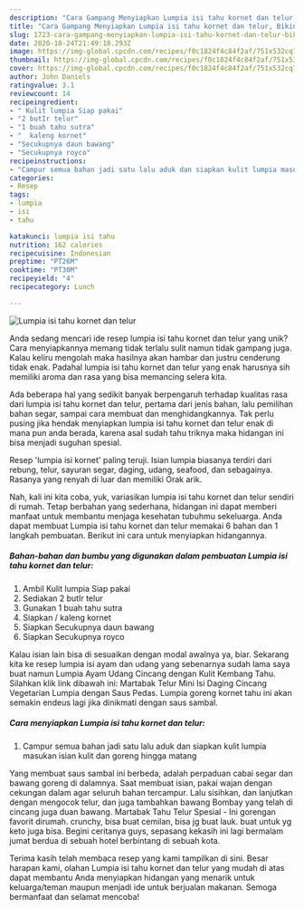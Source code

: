 ```yaml
---
description: "Cara Gampang Menyiapkan Lumpia isi tahu kornet dan telur, Bikin Ngiler"
title: "Cara Gampang Menyiapkan Lumpia isi tahu kornet dan telur, Bikin Ngiler"
slug: 1723-cara-gampang-menyiapkan-lumpia-isi-tahu-kornet-dan-telur-bikin-ngiler
date: 2020-10-24T21:49:18.293Z
image: https://img-global.cpcdn.com/recipes/f0c1824f4c84f2af/751x532cq70/lumpia-isi-tahu-kornet-dan-telur-foto-resep-utama.jpg
thumbnail: https://img-global.cpcdn.com/recipes/f0c1824f4c84f2af/751x532cq70/lumpia-isi-tahu-kornet-dan-telur-foto-resep-utama.jpg
cover: https://img-global.cpcdn.com/recipes/f0c1824f4c84f2af/751x532cq70/lumpia-isi-tahu-kornet-dan-telur-foto-resep-utama.jpg
author: John Daniels
ratingvalue: 3.1
reviewcount: 14
recipeingredient:
- " Kulit lumpia Siap pakai"
- "2 butIr telur"
- "1 buah tahu sutra"
- "  kaleng kornet"
- "Secukupnya daun bawang"
- "Secukupnya royco"
recipeinstructions:
- "Campur semua bahan jadi satu lalu aduk dan siapkan kulit lumpia masukan isian kulit dan goreng hingga matang"
categories:
- Resep
tags:
- lumpia
- isi
- tahu

katakunci: lumpia isi tahu 
nutrition: 162 calories
recipecuisine: Indonesian
preptime: "PT26M"
cooktime: "PT30M"
recipeyield: "4"
recipecategory: Lunch

---
```



![Lumpia isi tahu kornet dan telur](https://img-global.cpcdn.com/recipes/f0c1824f4c84f2af/751x532cq70/lumpia-isi-tahu-kornet-dan-telur-foto-resep-utama.jpg)

Anda sedang mencari ide resep lumpia isi tahu kornet dan telur yang unik? Cara menyiapkannya memang tidak terlalu sulit namun tidak gampang juga. Kalau keliru mengolah maka hasilnya akan hambar dan justru cenderung tidak enak. Padahal lumpia isi tahu kornet dan telur yang enak harusnya sih memiliki aroma dan rasa yang bisa memancing selera kita.

Ada beberapa hal yang sedikit banyak berpengaruh terhadap kualitas rasa dari lumpia isi tahu kornet dan telur, pertama dari jenis bahan, lalu pemilihan bahan segar, sampai cara membuat dan menghidangkannya. Tak perlu pusing jika hendak menyiapkan lumpia isi tahu kornet dan telur enak di mana pun anda berada, karena asal sudah tahu triknya maka hidangan ini bisa menjadi suguhan spesial.

Resep &#39;lumpia isi kornet&#39; paling teruji. Isian lumpia biasanya terdiri dari rebung, telur, sayuran segar, daging, udang, seafood, dan sebagainya. Rasanya yang renyah di luar dan memiliki Orak arik.


Nah, kali ini kita coba, yuk, variasikan lumpia isi tahu kornet dan telur sendiri di rumah. Tetap berbahan yang sederhana, hidangan ini dapat memberi manfaat untuk membantu menjaga kesehatan tubuhmu sekeluarga. Anda dapat membuat Lumpia isi tahu kornet dan telur memakai 6 bahan dan 1 langkah pembuatan. Berikut ini cara untuk menyiapkan hidangannya.

<!--inarticleads1-->

##### Bahan-bahan dan bumbu yang digunakan dalam pembuatan Lumpia isi tahu kornet dan telur:

1. Ambil  Kulit lumpia Siap pakai
1. Sediakan 2 butIr telur
1. Gunakan 1 buah tahu sutra
1. Siapkan  / kaleng kornet
1. Siapkan Secukupnya daun bawang
1. Siapkan Secukupnya royco


Kalau isian lain bisa di sesuaikan dengan modal awalnya ya, biar. Sekarang kita ke resep lumpia isi ayam dan udang yang sebenarnya sudah lama saya buat namun Lumpia Ayam Udang Cincang dengan Kulit Kembang Tahu. Silahkan klik link dibawah ini: Martabak Telur Mini Isi Daging Cincang Vegetarian Lumpia dengan Saus Pedas. Lumpia goreng kornet tahu ini akan semakin endeus lagi jika dinikmati dengan saus sambal. 

<!--inarticleads2-->

##### Cara menyiapkan Lumpia isi tahu kornet dan telur:

1. Campur semua bahan jadi satu lalu aduk dan siapkan kulit lumpia masukan isian kulit dan goreng hingga matang


Yang membuat saus sambal ini berbeda, adalah perpaduan cabai segar dan bawang goreng di dalamnya. Saat membuat isian, pakai wajan dengan cekungan dalam agar seluruh bahan tercampur. Lalu sisihkan, dan lanjutkan dengan mengocok telur, dan juga tambahkan bawang Bombay yang telah di cincang juga duan bawang. Martabak Tahu Telur Spesial - Ini gorengan favorit dirumah. crunchy, bisa buat cemilan, bisa jg buat lauk. buat untuk yg keto juga bisa. Begini ceritanya guys, sepasang kekasih ini lagi bermalam jumat berdua di sebuah hotel berbintang di sebuah kota. 

Terima kasih telah membaca resep yang kami tampilkan di sini. Besar harapan kami, olahan Lumpia isi tahu kornet dan telur yang mudah di atas dapat membantu Anda menyiapkan hidangan yang menarik untuk keluarga/teman maupun menjadi ide untuk berjualan makanan. Semoga bermanfaat dan selamat mencoba!
